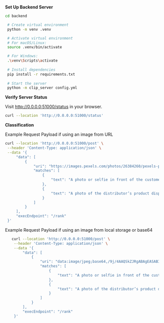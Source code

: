 **Set Up Backend Server**
   ```bash
   cd backend
   
    # Create virtual environment
    python -m venv .venv
   
    # Activate virtual environment
    # For macOS/Linux:
    source .venv/bin/activate
   
    # For Windows:
    .\venv\Scripts\activate
    
    # Install dependencies
    pip install -r requirements.txt
    
    # Start the server
    python -m clip_server config.yml
   ```



**Verify Server Status** 

Visit http://0.0.0.0:51000/status in your browser.
   ```bash
   curl --location 'http://0.0.0.0:51000/status'
   ```


**Classification**

Example Request Payload if using an image from URL
   ```bash
   curl --location 'http://0.0.0.0:51000/post' \
    --header 'Content-Type: application/json' \
    --data '{
        "data": [
            {
                "uri": "https://images.pexels.com/photos/26384260/pexels-photo-26384260/free-photo-of-kacamata-hitam-laki-laki-pria-lelaki.jpeg",
                "matches": [
                    {
                        "text": "A photo or selfie in front of the customer’s location or store"
                    },
                    {
                        "text": "A photo of the distributor’s product display as well as competitors’ products at the customer’s location"
                    }
                ]
            }
        ],
        "execEndpoint": "/rank"
    }'
   ```


Example Request Payload if using an image from local storage or base64
```bash
   curl --location 'http://0.0.0.0:51000/post' \
    --header 'Content-Type: application/json' \
    --data '{
        "data": [
            {
                "uri": "data:image/jpeg;base64,/9j/4AAQSkZJRgABAgEASABIAAD/....",
                "matches": [
                    {
                        "text": "A photo or selfie in front of the customer’s location or store"
                    },
                    {
                        "text": "A photo of the distributor’s product display as well as competitors’ products at the customer’s location"
                    }
                ]
            }
        ],
        "execEndpoint": "/rank"
    }'
   ```